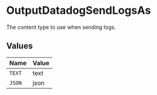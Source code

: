 # OutputDatadogSendLogsAs

The content type to use when sending logs.


## Values

| Name   | Value  |
| ------ | ------ |
| `TEXT` | text   |
| `JSON` | json   |